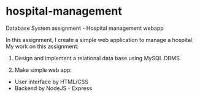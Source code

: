 # hospital-management
Database System assignment - Hospital management webapp

In this assignment, I create a simple web application to manage a hospital. My work on this assignment:

1. Design and implement a relational data base using MySQL DBMS.

2. Make simple web app:
  - User interface by HTML/CSS
  - Backend by NodeJS - Express
